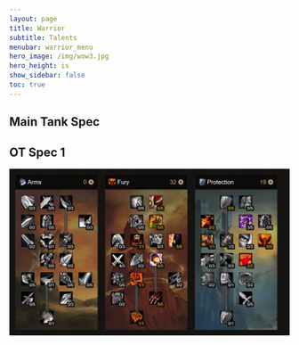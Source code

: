 ```yaml
---
layout: page
title: Warrior
subtitle: Talents
menubar: warrior_menu
hero_image: /img/wow3.jpg
hero_height: is
show_sidebar: false
toc: true
---
```


## Main Tank Spec





## OT Spec 1

![](/img/OffTankSpec1.png)
